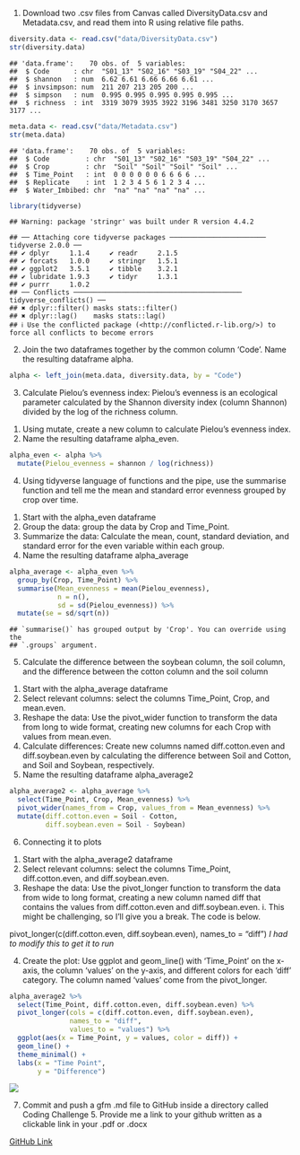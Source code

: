 1.  Download two .csv files from Canvas called DiversityData.csv and
    Metadata.csv, and read them into R using relative file paths.

``` r
diversity.data <- read.csv("data/DiversityData.csv")
str(diversity.data)
```

    ## 'data.frame':    70 obs. of  5 variables:
    ##  $ Code      : chr  "S01_13" "S02_16" "S03_19" "S04_22" ...
    ##  $ shannon   : num  6.62 6.61 6.66 6.66 6.61 ...
    ##  $ invsimpson: num  211 207 213 205 200 ...
    ##  $ simpson   : num  0.995 0.995 0.995 0.995 0.995 ...
    ##  $ richness  : int  3319 3079 3935 3922 3196 3481 3250 3170 3657 3177 ...

``` r
meta.data <- read.csv("data/Metadata.csv")
str(meta.data)
```

    ## 'data.frame':    70 obs. of  5 variables:
    ##  $ Code         : chr  "S01_13" "S02_16" "S03_19" "S04_22" ...
    ##  $ Crop         : chr  "Soil" "Soil" "Soil" "Soil" ...
    ##  $ Time_Point   : int  0 0 0 0 0 0 6 6 6 6 ...
    ##  $ Replicate    : int  1 2 3 4 5 6 1 2 3 4 ...
    ##  $ Water_Imbibed: chr  "na" "na" "na" "na" ...

``` r
library(tidyverse)
```

    ## Warning: package 'stringr' was built under R version 4.4.2

    ## ── Attaching core tidyverse packages ──────────────────────── tidyverse 2.0.0 ──
    ## ✔ dplyr     1.1.4     ✔ readr     2.1.5
    ## ✔ forcats   1.0.0     ✔ stringr   1.5.1
    ## ✔ ggplot2   3.5.1     ✔ tibble    3.2.1
    ## ✔ lubridate 1.9.3     ✔ tidyr     1.3.1
    ## ✔ purrr     1.0.2     
    ## ── Conflicts ────────────────────────────────────────── tidyverse_conflicts() ──
    ## ✖ dplyr::filter() masks stats::filter()
    ## ✖ dplyr::lag()    masks stats::lag()
    ## ℹ Use the conflicted package (<http://conflicted.r-lib.org/>) to force all conflicts to become errors

2.  Join the two dataframes together by the common column ‘Code’. Name
    the resulting dataframe alpha.

``` r
alpha <- left_join(meta.data, diversity.data, by = "Code")
```

3.  Calculate Pielou’s evenness index: Pielou’s evenness is an
    ecological parameter calculated by the Shannon diversity index
    (column Shannon) divided by the log of the richness column.

<!-- -->

1.  Using mutate, create a new column to calculate Pielou’s evenness
    index.
2.  Name the resulting dataframe alpha_even.

``` r
alpha_even <- alpha %>%
  mutate(Pielou_evenness = shannon / log(richness))
```

4.  Using tidyverse language of functions and the pipe, use the
    summarise function and tell me the mean and standard error evenness
    grouped by crop over time.

<!-- -->

1.  Start with the alpha_even dataframe
2.  Group the data: group the data by Crop and Time_Point.
3.  Summarize the data: Calculate the mean, count, standard deviation,
    and standard error for the even variable within each group.
4.  Name the resulting dataframe alpha_average

``` r
alpha_average <- alpha_even %>%
  group_by(Crop, Time_Point) %>%
  summarise(Mean_evenness = mean(Pielou_evenness),
            n = n(),
            sd = sd(Pielou_evenness)) %>%
  mutate(se = sd/sqrt(n))
```

    ## `summarise()` has grouped output by 'Crop'. You can override using the
    ## `.groups` argument.

5.  Calculate the difference between the soybean column, the soil
    column, and the difference between the cotton column and the soil
    column

<!-- -->

1.  Start with the alpha_average dataframe
2.  Select relevant columns: select the columns Time_Point, Crop, and
    mean.even.
3.  Reshape the data: Use the pivot_wider function to transform the data
    from long to wide format, creating new columns for each Crop with
    values from mean.even.
4.  Calculate differences: Create new columns named diff.cotton.even and
    diff.soybean.even by calculating the difference between Soil and
    Cotton, and Soil and Soybean, respectively.
5.  Name the resulting dataframe alpha_average2

``` r
alpha_average2 <- alpha_average %>%
  select(Time_Point, Crop, Mean_evenness) %>%
  pivot_wider(names_from = Crop, values_from = Mean_evenness) %>%
  mutate(diff.cotton.even = Soil - Cotton,
         diff.soybean.even = Soil - Soybean)
```

6.  Connecting it to plots

<!-- -->

1.  Start with the alpha_average2 dataframe
2.  Select relevant columns: select the columns Time_Point,
    diff.cotton.even, and diff.soybean.even.
3.  Reshape the data: Use the pivot_longer function to transform the
    data from wide to long format, creating a new column named diff that
    contains the values from diff.cotton.even and diff.soybean.even. i.
    This might be challenging, so I’ll give you a break. The code is
    below.

pivot_longer(c(diff.cotton.even, diff.soybean.even), names_to = “diff”)
*I had to modify this to get it to run*

4.  Create the plot: Use ggplot and geom_line() with ‘Time_Point’ on the
    x-axis, the column ‘values’ on the y-axis, and different colors for
    each ‘diff’ category. The column named ‘values’ come from the
    pivot_longer.

``` r
alpha_average2 %>%
  select(Time_Point, diff.cotton.even, diff.soybean.even) %>%
  pivot_longer(cols = c(diff.cotton.even, diff.soybean.even), 
               names_to = "diff", 
               values_to = "values") %>%
  ggplot(aes(x = Time_Point, y = values, color = diff)) +
  geom_line() +
  theme_minimal() +
  labs(x = "Time Point",
       y = "Difference")
```

![](Coding-Challenge-5_files/figure-gfm/unnamed-chunk-5-1.png)<!-- -->

7.  Commit and push a gfm .md file to GitHub inside a directory called
    Coding Challenge 5. Provide me a link to your github written as a
    clickable link in your .pdf or .docx

[GitHub Link](https://github.com/billylozowski/PLPA_5820.git)
